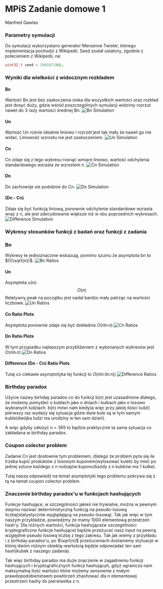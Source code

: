 # MPiS Zadanie domowe 1
Manfred Gawlas

### Parametry symulacji
Do symulacji wykorzystano generator Mersenne Twister, którego implementacja pochodzi z Wikipedii. Seed został ustalony, zgodnie z polecieniem z Wikipedii, na:
```cpp
uint32_t seed = 19650218UL;
```

### Wyniki dla wielkości z widocznym rozkładem

#### Bn
Wartość Bn jest bez zaskoczenia niska dla wszystkich wartości oraz rozkład jest dosyć duży, gdzie wśród poszczególnych symulacji widzimy rozrzut nawet do 3 razy wartości średniej Bn.
![Bn Simulation](images/bn_simulation.png)

#### Un
Wartość Un rośnie idealnie liniowo i rozrzót jest tak mały że nawet go nie widać. Liniowość wzrostu nie jest zaskoczeniem.
![Un Simulation](images/un_simulation.png)

#### Cn
Cn zdaje się z tego wykresu rosnąć wmiare liniowo, wartość odchylenia standardowego wzrasta ze wzrostem n.
![Cn Simulation](images/cn_simulation.png)

#### Dn
Dn zachowóje sie podobnie do Cn.
![Dn Simulation](images/dn_simulation.png)

#### (Dn - Cn)
Zdaje się być funkcją liniową, ponownie odchylenie standardowe wzrasta wraz z n, ale jest zdecydowanie większe niż w obu poprzednich wykresach.
![Difference Simulation](images/diff_simulation.png)

### Wykresy stosunków funkcji z badań oraz funkcji z zadania

### Bn
Wykresy te jednoznacznie wskazują, pomimo szumu że asymptota bn to $O(\sqrt{n})$.
![Bn Ratios](images/bn_ratios.png)

#### Un
Asymptota u(n):
$$O(n)$$
Relatywny peak na początku jest nadal bardzo mały patrząc na wartości liczbowe.
![Un Ratios](images/un_ratios.png)

#### Cn Ratio Plots
Asymptota ponownie zdaje się być dokładnie $O(n\ln n)$
![Cn Ratios](images/cn_ratios.png)

#### Dn Ratio Plots
W tym przypadku najlepszym przybliżeniem z wykonanych wykresów jest $O(n\ln n)$
![Dn Ratios](images/dn_ratios.png)

#### Difference (Dn - Cn) Ratio Plots
Tutaj co ciekawe asymptotyka tej funkcji to $O(n\ln(\ln n))$
![Difference Ratios](images/diff_ratios.png)

### Birthday paradox
Użycie nazwy birhday paradox co do funkcji b(n) jest uzasadnione dlatego, że możemy pomyśleć o kubłach jako o dniach i kulkach jako o losowo wybranych ludziach. b(n) mówi nam kiedy(a więc przy jakiej ilości ludzi) pierwszy raz wydaży się sytuacja gdzie dwie kule są w tym samym kuble(dwójka ludzi ma urodziny w ten sam dzień). 

A więc gdyby założyć n = 365 to będzie praktycznie ta sama sytuacja co zakładana w birthday paradox.

### Coupon colector problem
Zadanie Cn jest dosłownie tym problemem, dlatego że problem pyta się ile trzeba kupić produktów z losowym kuponem(wylosować kulek) by mieć po jednej sztuce każdego z n rodzajów kuponu(każdy z n kubków ma 1 kulke).

Tutaj nasza odpowiedź na temat asymptotyki tego problemu pokrywa się z tą na temat coupon colector problem.

### Znaczenie birthday paradox'u w funkcjach hashujących
Funkcje hashujące, w szczególności jakieś nie trywialne, można w pewnym stopniu nazwać deterministyczną funkcją na pseudo-losową liczbę(statystycznie wyglądającą na pseudo-losową). Tak jak więc w tym naszym przykładzie, powiedzmy że mamy 1000 elementową przestrzeń hash'y. Dla różnych wartości, funkcja hashująca(w szczególności kryptograficzne funkcje hashujące) będzie przeżucać nasz input na pewną względnie pseudo losową liczbę z tego zakresu. Tak jak wiemy z przykładu i z birthday paradox'u, po $\sqrt{n}$ przeżuceniach dostaniemy stytuacje w której dwóm różnym obiektą-wartością będzie odpowiadać ten sam hash(kubek z naszego zadania). 

Tak więc birthday paradox ma duże znaczenie w zagadnieniu funkcji hashujących i kryptograficznych funkcji hashującyh, gdyż ogranicza nam maksymalną ilość wartości które możemy sensownie z małym prawdopodobieństwem powtórzeń zhashować dla n elementowej przestrzeni hashy do pierwiastka z n.

